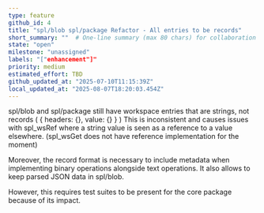 ```yaml
---
type: feature
github_id: 4
title: "spl/blob spl/package Refactor - All entries to be records"
short_summary: ""  # One-line summary (max 80 chars) for collaboration lists
state: "open"
milestone: "unassigned"
labels: "["enhancement"]"
priority: medium
estimated_effort: TBD
github_updated_at: "2025-07-10T11:15:39Z"
local_updated_at: "2025-08-07T18:20:03.454Z"
---
```


spl/blob and spl/package still have workspace entries that are strings, not records ( { headers: {}, value: {} } )
This is inconsistent and causes issues with spl_wsRef where a string value is seen as a reference to a value elsewhere.
(spl_wsGet does not have reference implementation for the moment)

Moreover, the record format is necessary to include metadata when implementing binary operations alongside text operations.
It also allows to keep parsed JSON data in spl/blob.

However, this requires test suites to be present for the core package because of its impact.
